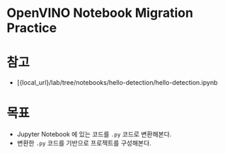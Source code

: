 # OpenVINO Notebook Migration Practice

# 참고

- [{local_url}/lab/tree/notebooks/hello-detection/hello-detection.ipynb

# 목표

- Jupyter Notebook 에 있는 코드를 `.py` 코드로 변환해본다.
- 변환한 `.py` 코드를 기반으로 프로젝트를 구성해본다.